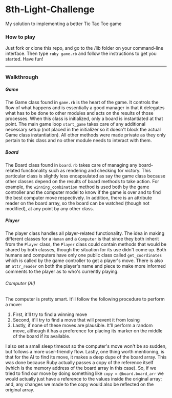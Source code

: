 # 8th-Light-Challenge
My solution to implementing a better Tic Tac Toe game

### How to play

Just fork or clone this repo, and go to the /lib folder on your command-line interface. Then type `ruby game.rb` and follow the instructions to get you started. Have fun!

***

### Walkthrough

##### Game

The Game class found in `game.rb` is the heart of the game. It controls the flow of what happens and is essentially a good manager in that it delegates what has to be done to other modules and acts on the results of those processes. When this class is initialized, only a board is instantiated at that point. The main game loop `start_game` takes care of any additional necessary setup (not placed in the initializer so it doesn't block the actual Game class instantiation). All other methods were made private as they only pertain to this class and no other module needs to interact with them.

##### Board

The Board class found in `board.rb` takes care of managing any board-related functionality such as rendering and checking for victory. This particular class is slightly less encapsulated as say the game class because other classes depend on the results of board methods to take action. For example, the `winning_combination` method is used both by the game controller and the computer model to know if the game is over and to find the best computer move respectively. In addition, there is an attribute reader on the board array, so the board can be watched (though not modified), at any point by any other class.

##### Player

The player class handles all player-related functionality. The idea in making different classes for a `Human` and a `Computer` is that since they both inherit from the `Player` class, the `Player` class could contain methods that would be shared by both classes, though the situation for its use didn't come up. Both humans and computers have only one public class called `get_coordinates` which is called by the game controller to get a player's move. There is also an `attr_reader` on both the player's name and piece to make more informed comments to the player as to who's currently playing.

###### Computer (AI)

The computer is pretty smart. It'll follow the following procedure to perform a move:


1. First, it'll try to find a winning move
2. Second, it'll try to find a move that will prevent it from losing
3. Lastly, if none of these moves are plausible. It'll perform a random move, although it has a preference for placing its marker on the middle of the board if its available.

I also set a small sleep timeout so the computer's move won't be so sudden, but follows a more user-friendly flow. Lastly, one thing worth mentioning, is that for the AI to find its move, it makes a deep dupe of the board array. This was done because Ruby actually passes a copy of the reference itself (which is the memory address of the board array in this case). So, if we tried to find our move by doing something like `copy = @board.board_arr` we would actually just have a reference to the values inside the original array; and, any changes we made to the copy would also be reflected on the original array.